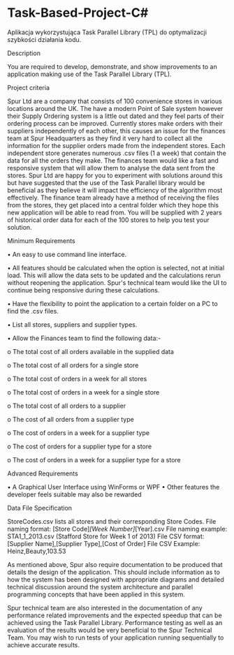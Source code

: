 # Task-Based-Project-C#
Aplikacja wykorzystująca Task Parallel Library (TPL) do optymalizacji szybkości działania kodu.

Description

You are required to develop, demonstrate, and show improvements to an application making use of the Task Parallel Library (TPL). 

Project criteria

Spur Ltd are a company that consists of 100 convenience stores in various locations around the UK. The have a modern Point of Sale system however their Supply Ordering system is a little out dated and they feel parts of their ordering process can be improved. Currently stores make orders with their suppliers independently of each other, this causes an issue for the finances team at Spur Headquarters as they find it very hard to collect all the information for the supplier orders made from the independent stores.
Each independent store generates numerous .csv files (1 a week) that contain the data for all the orders they make. The finances team would like a fast and responsive system that will allow them to analyse the data sent from the stores.
Spur Ltd are happy for you to experiment with solutions around this but have suggested that the use of the Task Parallel library would be beneficial as they believe it will impact the efficiency of the algorithm most effectively.
The finance team already have a method of receiving the files from the stores, they get placed into a central folder which they hope this new application will be able to read from. You will be supplied with 2 years of historical order data for each of the 100 stores to help you test your solution.

Minimum Requirements

• An easy to use command line interface.

• All features should be calculated when the option is selected, not at initial load. This will allow the data sets to be updated and the calculations rerun without reopening the application. Spur's technical team would like the UI to continue being responsive during these calculations.

• Have the flexibility to point the application to a certain folder on a PC to find the .csv files.

• List all stores, suppliers and supplier types.

• Allow the Finances team to find the following data:-

o The total cost of all orders available in the supplied data

o The total cost of all orders for a single store

o The total cost of orders in a week for all stores

o The total cost of orders in a week for a single store

o The total cost of all orders to a supplier

o The cost of all orders from a supplier type

o The cost of orders in a week for a supplier type

o The cost of orders for a supplier type for a store

o The cost of orders in a week for a supplier type for a store

Advanced Requirements

• A Graphical User Interface using WinForms or WPF
• Other features the developer feels suitable may also be rewarded

Data File Specification

StoreCodes.csv lists all stores and their corresponding Store Codes. File naming format: [Store Code]_[Week Number]_[Year].csv
File naming example: STA1_1_2013.csv
(Stafford Store for Week 1 of 2013)
File CSV format: [Supplier Name],[Supplier Type],[Cost of Order] File CSV Example: Heinz,Beauty,103.53

As mentioned above, Spur also require documentation to be produced that details the design of the application. This should include information as to how the system has been designed with appropriate diagrams and detailed technical discussion around the system architecture and parallel programming concepts that have been applied in this system.

Spur technical team are also interested in the documentation of any performance related improvements and the expected speedup that can be achieved using the Task Parallel Library. Performance testing as well as an evaluation of the results would be very beneficial to the Spur Technical Team. You may wish to run tests of your application running sequentially to achieve accurate results.
